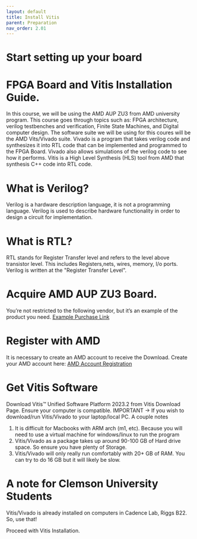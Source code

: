 ```yaml
---
layout: default
title: Install Vitis
parent: Preparation
nav_order: 2.01
---
```


# Start setting up your board

# FPGA Board and Vitis Installation Guide.
In this course, we will be using the AMD AUP ZU3 from AMD university program. This course goes through topics such as: FPGA architecture, verilog
testbenches and verification, Finite State Machines, and Digital computer design. The software suite we will be using for this coures will be the
AMD Vits/Vivado suite. Vivado is a program that takes verilog code and synthesizes it into RTL code that can be implemented and programmed to the FPGA Board. Vivado also allows 
simulations of the verilog code to see how it performs. Vitis is a High Level Synthesis (HLS) tool from AMD that synthesis C++ code into RTL code.


# What is Verilog?
Verilog is a hardware description language, it is not a programming language. Verilog is used to describe hardware functionality in order to design 
a circuit for implementation. 

# What is RTL?

RTL stands for Register Transfer level and refers to the level above transistor level. This includes Registers,nets, wires, memory, I/o ports. Verilog is written
at the "Register Transfer Level".

# Acquire AMD AUP ZU3 Board.
You’re not restricted to the following vendor, but it’s an example of the product you need. [Example Purchase Link](https://www.realdigital.org/hardware/aup-zu3 )




# Register with AMD
It is necessary to create an AMD account to receive the Download.
Create your AMD account here: [AMD Account Registration](https://www.amd.com/en/registration/create-account.html)

# Get Vitis Software
Download Vitis™ Unified Software Platform 2023.2 from Vitis Download Page. Ensure your computer is compatible. IMPORTANT -> If you wish to download/run Vitis/Vivado to your laptop/local PC.
A couple notes
1. It is difficult for Macbooks with ARM arch (m1, etc). Because you will need to use a virtual machine for windows/linux to run the program
2. Vitis/Vivado as a package takes up around 90-100 GB of Hard drive space. So ensure you have plenty of Storage.
3. Vitis/Vivado will only really run comfortably with 20+ GB of RAM. You can try to do 16 GB but it will likely be slow.

# A note for Clemson University Students 
Vitis/Vivado is already installed on computers in Cadence Lab, Riggs B22. So, use that!

Proceed with Vitis Installation.
